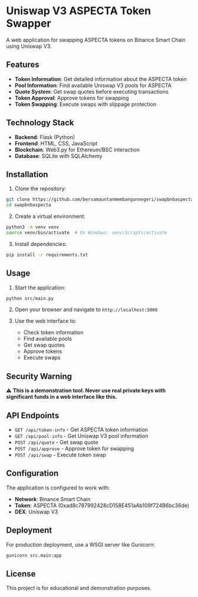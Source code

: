 # Uniswap V3 ASPECTA Token Swapper

A web application for swapping ASPECTA tokens on Binance Smart Chain using Uniswap V3.

## Features

- **Token Information**: Get detailed information about the ASPECTA token
- **Pool Information**: Find available Uniswap V3 pools for ASPECTA
- **Quote System**: Get swap quotes before executing transactions
- **Token Approval**: Approve tokens for swapping
- **Token Swapping**: Execute swaps with slippage protection

## Technology Stack

- **Backend**: Flask (Python)
- **Frontend**: HTML, CSS, JavaScript
- **Blockchain**: Web3.py for Ethereum/BSC interaction
- **Database**: SQLite with SQLAlchemy

## Installation

1. Clone the repository:
```bash
git clone https://github.com/bersamauntanmembangunnegeri/swapbnbaspecta.git
cd swapbnbaspecta
```

2. Create a virtual environment:
```bash
python3 -m venv venv
source venv/bin/activate  # On Windows: venv\Scripts\activate
```

3. Install dependencies:
```bash
pip install -r requirements.txt
```

## Usage

1. Start the application:
```bash
python src/main.py
```

2. Open your browser and navigate to `http://localhost:5000`

3. Use the web interface to:
   - Check token information
   - Find available pools
   - Get swap quotes
   - Approve tokens
   - Execute swaps

## Security Warning

⚠️ **This is a demonstration tool. Never use real private keys with significant funds in a web interface like this.**

## API Endpoints

- `GET /api/token-info` - Get ASPECTA token information
- `GET /api/pool-info` - Get Uniswap V3 pool information
- `POST /api/quote` - Get swap quote
- `POST /api/approve` - Approve token for swapping
- `POST /api/swap` - Execute token swap

## Configuration

The application is configured to work with:
- **Network**: Binance Smart Chain
- **Token**: ASPECTA (0xad8c787992428cD158E451aAb109f724B6bc36de)
- **DEX**: Uniswap V3

## Deployment

For production deployment, use a WSGI server like Gunicorn:

```bash
gunicorn src.main:app
```

## License

This project is for educational and demonstration purposes.


